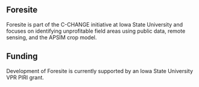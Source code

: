 ## Foresite
Foresite is part of the C-CHANGE initiative at Iowa State University and focuses on identifying unprofitable field areas using public data, remote sensing, and the APSIM crop model.

## Funding
Development of Foresite is currently supported by an Iowa State University VPR PIRI grant.
